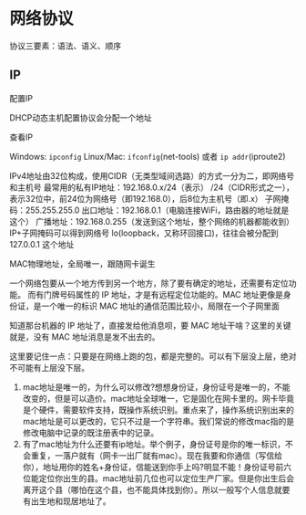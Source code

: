 # 网络协议

协议三要素：语法、语义、顺序

## IP

配置IP

DHCP动态主机配置协议会分配一个地址

查看IP

Windows: `ipconfig`
Linux/Mac: `ifconfig`(net-tools) 或者 `ip addr`(iproute2)

IPv4地址由32位构成，使用CIDR（无类型域间选路）的方式一分为二，即网络号和主机号
最常用的私有IP地址：192.168.0.x/24（表示）
/24（CIDR形式之一），表示32位中，前24位为网络号（即192.168.0），后8位为主机号（即.x）
子网掩码：255.255.255.0
出口地址：192.168.0.1（电脑连接WiFi，路由器的地址就是这个）
广播地址：192.168.0.255（发送到这个地址，整个网络的机器都能收到）
IP+子网掩码可以得到网络号
lo(loopback，又称环回接口)，往往会被分配到 127.0.0.1 这个地址

MAC物理地址，全局唯一，跟随网卡诞生

一个网络包要从一个地方传到另一个地方，除了要有确定的地址，还需要有定位功能。 而有门牌号码属性的 IP 地址，才是有远程定位功能的。MAC 地址更像是身份证，是一个唯一的标识
MAC 地址的通信范围比较小，局限在一个子网里面

知道那台机器的 IP 地址了，直接发给他消息呗，要 MAC 地址干啥？这里的关键就是，没有 MAC 地址消息是发不出去的。

这里要记住一点：只要是在网络上跑的包，都是完整的。可以有下层没上层，绝对不可能有上层没下层。

1. mac地址是唯一的，为什么可以修改?想想身份证，身份证号是唯一的，不能改变的，但是可以造价。mac地址全球唯一，它是固化在网卡里的。网卡毕竟是个硬件，需要软件支持，既操作系统识别。重点来了，操作系统识别出来的mac地址是可以更改的，它只不过是一个字符串。我们常说的修改mac指的是修改电脑中记录的既注册表中的记录。
2. 有了mac地址为什么还要有ip地址。举个例子，身份证号是你的唯一标识，不会重复，一落户就有（网卡一出厂就有mac）。现在我要和你通信（写信给你），地址用你的姓名+身份证，信能送到你手上吗?明显不能！身份证号前六位能定位你出生的县。mac地址前几位也可以定位生产厂家。但是你出生后会离开这个县（哪怕在这个县，也不能具体找到你）。所以一般写个人信息就要有出生地和现居地址了。

